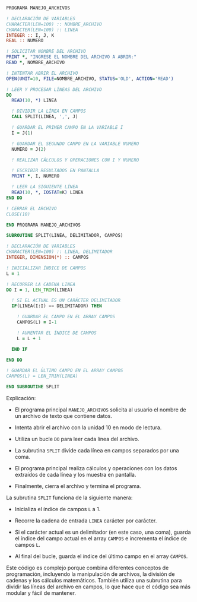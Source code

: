 ```fortran
PROGRAMA MANEJO_ARCHIVOS

! DECLARACIÓN DE VARIABLES
CHARACTER(LEN=100) :: NOMBRE_ARCHIVO
CHARACTER(LEN=100) :: LINEA
INTEGER :: I, J, K
REAL :: NUMERO

! SOLICITAR NOMBRE DEL ARCHIVO
PRINT *, "INGRESE EL NOMBRE DEL ARCHIVO A ABRIR:"
READ *, NOMBRE_ARCHIVO

! INTENTAR ABRIR EL ARCHIVO
OPEN(UNIT=10, FILE=NOMBRE_ARCHIVO, STATUS='OLD', ACTION='READ')

! LEER Y PROCESAR LÍNEAS DEL ARCHIVO
DO
  READ(10, *) LINEA

  ! DIVIDIR LA LÍNEA EN CAMPOS
  CALL SPLIT(LINEA, ',', J)

  ! GUARDAR EL PRIMER CAMPO EN LA VARIABLE I
  I = J(1)

  ! GUARDAR EL SEGUNDO CAMPO EN LA VARIABLE NUMERO
  NUMERO = J(2)

  ! REALIZAR CÁLCULOS Y OPERACIONES CON I Y NUMERO

  ! ESCRIBIR RESULTADOS EN PANTALLA
  PRINT *, I, NUMERO

  ! LEER LA SIGUIENTE LÍNEA
  READ(10, *, IOSTAT=K) LINEA
END DO

! CERRAR EL ARCHIVO
CLOSE(10)

END PROGRAMA MANEJO_ARCHIVOS

SUBROUTINE SPLIT(LINEA, DELIMITADOR, CAMPOS)

! DECLARACIÓN DE VARIABLES
CHARACTER(LEN=100) :: LINEA, DELIMITADOR
INTEGER, DIMENSION(*) :: CAMPOS

! INICIALIZAR ÍNDICE DE CAMPOS
L = 1

! RECORRER LA CADENA LINEA
DO I = 1, LEN_TRIM(LINEA)

  ! SI EL ACTUAL ES UN CARÁCTER DELIMITADOR
  IF(LINEA(I:I) == DELIMITADOR) THEN

    ! GUARDAR EL CAMPO EN EL ARRAY CAMPOS
    CAMPOS(L) = I-1

    ! AUMENTAR EL ÍNDICE DE CAMPOS
    L = L + 1

  END IF

END DO

! GUARDAR EL ÚLTIMO CAMPO EN EL ARRAY CAMPOS
CAMPOS(L) = LEN_TRIM(LINEA)

END SUBROUTINE SPLIT
```

Explicación:

* El programa principal `MANEJO_ARCHIVOS` solicita al usuario el nombre de un archivo de texto que contiene datos.

* Intenta abrir el archivo con la unidad 10 en modo de lectura.

* Utiliza un bucle `DO` para leer cada línea del archivo.

* La subrutina `SPLIT` divide cada línea en campos separados por una coma.

* El programa principal realiza cálculos y operaciones con los datos extraídos de cada línea y los muestra en pantalla.

* Finalmente, cierra el archivo y termina el programa.

La subrutina `SPLIT` funciona de la siguiente manera:

* Inicializa el índice de campos `L` a 1.

* Recorre la cadena de entrada `LINEA` carácter por carácter.

* Si el carácter actual es un delimitador (en este caso, una coma), guarda el índice del campo actual en el array `CAMPOS` e incrementa el índice de campos `L`.

* Al final del bucle, guarda el índice del último campo en el array `CAMPOS`.

Este código es complejo porque combina diferentes conceptos de programación, incluyendo la manipulación de archivos, la división de cadenas y los cálculos matemáticos. También utiliza una subrutina para dividir las líneas del archivo en campos, lo que hace que el código sea más modular y fácil de mantener.